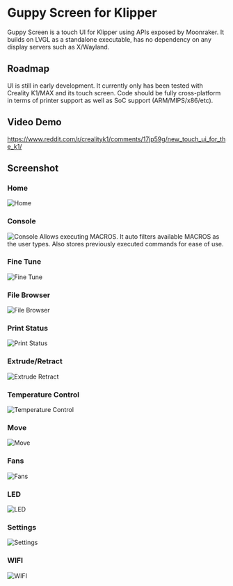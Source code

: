 # Guppy Screen for Klipper

Guppy Screen is a touch UI for Klipper using APIs exposed by Moonraker. It builds on LVGL as a standalone executable, has no dependency on any display servers such as X/Wayland.

## Roadmap
UI is still in early development. It currently only has been tested with Creality K1/MAX and its touch screen. Code should be fully cross-platform in terms of printer support as well as SoC support (ARM/MIPS/x86/etc).

## Video Demo
https://www.reddit.com/r/crealityk1/comments/17jp59g/new_touch_ui_for_the_k1/

## Screenshot
### Home
![Home](https://github.com/ballaswag/guppyscreen/blob/main/screenshots/home.png)

### Console
![Console](https://github.com/ballaswag/guppyscreen/blob/main/screenshots/console.png)
Allows executing MACROS. It auto filters available MACROS as the user types. Also stores previously executed commands for ease of use.

### Fine Tune
![Fine Tune](https://github.com/ballaswag/guppyscreen/blob/main/screenshots/finetune.png)

### File Browser
![File Browser](https://github.com/ballaswag/guppyscreen/blob/main/screenshots/files.png)

### Print Status
![Print Status](https://github.com/ballaswag/guppyscreen/blob/main/screenshots/print_status.png)

### Extrude/Retract
![Extrude Retract](https://github.com/ballaswag/guppyscreen/blob/main/screenshots/extrude_retract.png)

### Temperature Control
![Temperature Control](https://github.com/ballaswag/guppyscreen/blob/main/screenshots/temp.png)

### Move
![Move](https://github.com/ballaswag/guppyscreen/blob/main/screenshots/move.png)

### Fans
![Fans](https://github.com/ballaswag/guppyscreen/blob/main/screenshots/fan.png)

### LED
![LED](https://github.com/ballaswag/guppyscreen/blob/main/screenshots/led.png)

### Settings
![Settings](https://github.com/ballaswag/guppyscreen/blob/main/screenshots/settings.png)

### WIFI
![WIFI](https://github.com/ballaswag/guppyscreen/blob/main/screenshots/wifi.png)
